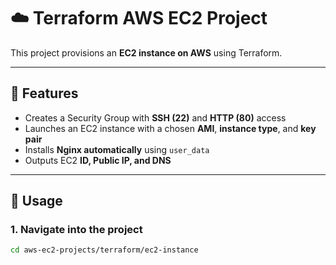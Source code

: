 # ☁️ Terraform AWS EC2 Project

This project provisions an **EC2 instance on AWS** using Terraform.

---

## 🚀 Features
- Creates a Security Group with **SSH (22)** and **HTTP (80)** access
- Launches an EC2 instance with a chosen **AMI**, **instance type**, and **key pair**
- Installs **Nginx automatically** using `user_data`
- Outputs EC2 **ID, Public IP, and DNS**

---

## 📘 Usage

### 1. Navigate into the project
```bash
cd aws-ec2-projects/terraform/ec2-instance

